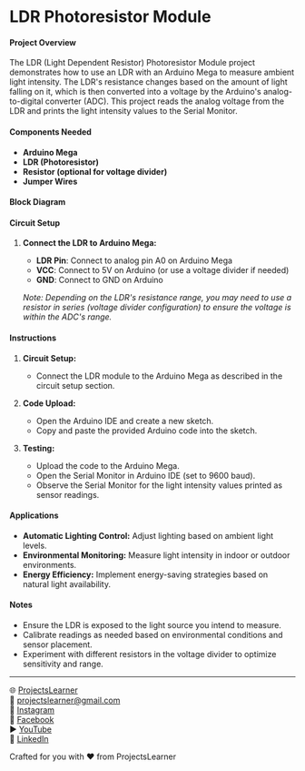 # LDR Photoresistor Module

#### Project Overview

The LDR (Light Dependent Resistor) Photoresistor Module project demonstrates how to use an LDR with an Arduino Mega to measure ambient light intensity. The LDR's resistance changes based on the amount of light falling on it, which is then converted into a voltage by the Arduino's analog-to-digital converter (ADC). This project reads the analog voltage from the LDR and prints the light intensity values to the Serial Monitor.

#### Components Needed

- **Arduino Mega**
- **LDR (Photoresistor)**
- **Resistor (optional for voltage divider)**
- **Jumper Wires**

#### Block Diagram


#### Circuit Setup

1. **Connect the LDR to Arduino Mega:**
   - **LDR Pin**: Connect to analog pin A0 on Arduino Mega
   - **VCC**: Connect to 5V on Arduino (or use a voltage divider if needed)
   - **GND**: Connect to GND on Arduino

   *Note: Depending on the LDR's resistance range, you may need to use a resistor in series (voltage divider configuration) to ensure the voltage is within the ADC's range.*

#### Instructions

1. **Circuit Setup:**
   - Connect the LDR module to the Arduino Mega as described in the circuit setup section.

2. **Code Upload:**
   - Open the Arduino IDE and create a new sketch.
   - Copy and paste the provided Arduino code into the sketch.

3. **Testing:**
   - Upload the code to the Arduino Mega.
   - Open the Serial Monitor in Arduino IDE (set to 9600 baud).
   - Observe the Serial Monitor for the light intensity values printed as sensor readings.

#### Applications

- **Automatic Lighting Control:** Adjust lighting based on ambient light levels.
- **Environmental Monitoring:** Measure light intensity in indoor or outdoor environments.
- **Energy Efficiency:** Implement energy-saving strategies based on natural light availability.

#### Notes

- Ensure the LDR is exposed to the light source you intend to measure.
- Calibrate readings as needed based on environmental conditions and sensor placement.
- Experiment with different resistors in the voltage divider to optimize sensitivity and range.

---

🌐 [ProjectsLearner](https://projectslearner.com/learn/arduino-mega-ldr-photo-resistor-module)  
📧 [projectslearner@gmail.com](mailto:projectslearner@gmail.com)  
📸 [Instagram](https://www.instagram.com/projectslearner/)  
📘 [Facebook](https://www.facebook.com/projectslearner)  
▶️ [YouTube](https://www.youtube.com/@ProjectsLearner)  
📘 [LinkedIn](https://www.linkedin.com/in/projectslearner)  

Crafted for you with ❤️ from ProjectsLearner